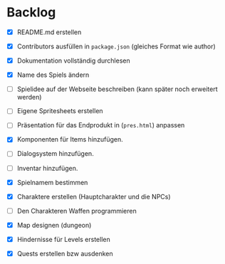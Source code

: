 # Backlog

- [x] README.md erstellen
- [x] Contributors ausfüllen in `package.json` (gleiches Format wie author)
- [x] Dokumentation vollständig durchlesen
- [x] Name des Spiels ändern
- [ ] Spielidee auf der Webseite beschreiben (kann später noch erweitert werden)
- [ ] Eigene Spritesheets erstellen
- [ ] Präsentation für das Endprodukt in (`pres.html`) anpassen
- [x] Komponenten für Items hinzufügen.
- [ ] Dialogsystem hinzufügen.
- [ ] Inventar hinzufügen.

- [x] Spielnamem bestimmen
- [x] Charaktere erstellen (Hauptcharakter und die NPCs)
- [ ] Den Charakteren Waffen programmieren
- [x] Map designen (dungeon)
- [x] Hindernisse für Levels erstellen
- [x] Quests erstellen bzw ausdenken
